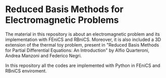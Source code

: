 # Reduced Basis Methods for Electromagnetic Problems

The material in this repository is about an electromagnetic problem and its implementation with FEniCS and RBniCS. Moreover, it is also included a 3D extension of the thermal toy problem, present in "Reduced Basis Methods for Partial Differential Equations: An Introduction" by Alfio Quarteroni, Andrea Manzoni and Federico Negri.

In this repository all the codes are implemented with Python in FEniCS and RBniCS enviroment.
